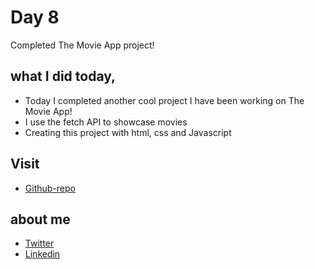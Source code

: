 # Day 8

Completed The Movie App project!


## what I did today,

 - Today I completed another cool project I have been working on The Movie App!
 - I use the fetch API to showcase movies 
 - Creating this project with html, css and Javascript


## Visit

 - [Github-repo](https://github.com/KaranChandekar/MovieApp)

 
## about me

 - [Twitter](https://twitter.com/karan_chandekar)
 - [Linkedin](https://www.linkedin.com/in/karan-chandekar-a87263219/)

